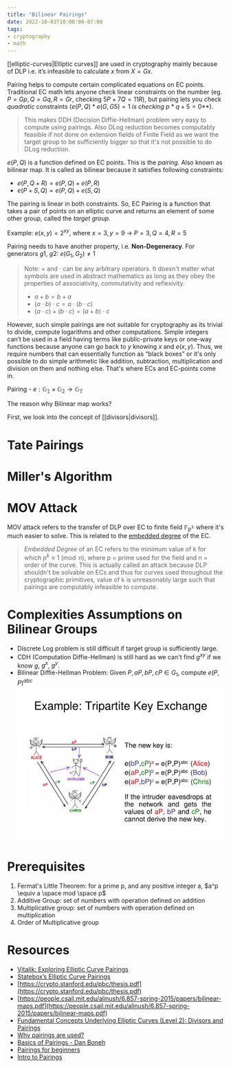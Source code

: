 ```yaml
---
title: "Bilinear Pairings"
date: 2022-10-03T10:00:00-07:00
tags:
- cryptography
- math
---
```


[[elliptic-curves|Elliptic curves]] are used in cryptography mainly because of DLP i.e. it’s infeasible to calculate $x$ from $X = Gx$.

Pairing helps to compute certain complicated equations on EC points. Traditional EC math lets anyone check linear constraints on the number (eg. $P = Gp, Q = Gq, R = Gr,$ checking $5P + 7Q = 11R$), but pairing lets you check *quadratic* constraints ($e(P,Q) * e(G,G5) = 1$ *is checking* $p*q + 5 = 0$**).

> This makes DDH (Decision Diffie-Hellman) problem very easy to compute using pairings. Also DLog reduction becomes computably feasible if not done on extension fields of Finite Field as we want the target group to be sufficiently bigger so that it's not possible to do DLog reduction.

$e(P,Q)$ is a function defined on EC points. This is the *pairing.* Also known as bilinear map. It is called as bilinear because it satisfies following constraints:

- $e(P, Q+R) = e(P, Q) + e(P, R)$
- $e(P+S, Q) = e(P, Q) + e(S, Q)$

The pairing is linear in both constraints. So, EC Pairing is a function that takes a pair of points on an elliptic curve and returns an element of some other group, called the *target group*.

Example: $e(x,y) = 2^{xy}$, where $x = 3, y = 9$ -> $P = 3, Q = 4, R = 5$

Pairing needs to have another property, i.e. **Non-Degeneracy**. For generators $g1$, $g2$: $e(G_1, G_2) \neq 1$

> Note: $+$ and $\cdot$ can be any arbitrary operators. It doesn't matter what symbols are used in abstract mathematics as long as they obey the properties of associativity, commutativity and reflexivity.
> - $a + b = b + a$
> - $(a \cdot b) \cdot c = a \cdot (b \cdot c)$
> - $(a \cdot c) + (b \cdot c) = (a + b) \cdot c$

However, such simple pairings are not suitable for cryptography as its trivial to divide, compute logarithms and other computations. Simple integers can’t be used in a field having terms like public-private keys or one-way functions because anyone can go back to $y$ knowing $x$ and $e(x,y)$. Thus, we require numbers that can essentially function as “black boxes” or it's only possible to do simple arithmetic like addition, subtraction, multiplication and division on them and nothing else. That's where ECs and EC-points come in.

Pairing - $e: \mathbb{G_1} \times \mathbb{G_2} \rightarrow \mathbb{G_T}$

The reason why Bilinear map works?

First, we look into the concept of [[divisors|divisors]].

# Tate Pairings

# Miller's Algorithm

# MOV Attack

MOV attack refers to the transfer of DLP over EC to finite field $\mathbb{F_{p^k}}$ where it's much easier to solve. This is related to the [embedded degree](https://math.stackexchange.com/questions/824123/what-is-an-embedding-degree-of-elliptic-curve) of the EC.

> *Embedded Degree* of an EC refers to the minimum value of k for which $p^k \equiv 1 \pmod{n}$, where p = prime used for the field and n = order of the curve. This is actually called an attack because DLP shouldn't be solvable on ECs and thus for curves used throughout the cryptographic primitives, value of k is unreasonably large such that pairings are computably infeasible to compute.

# Complexities Assumptions on Bilinear Groups

- Discrete Log problem is still difficult if target group is sufficiently large.
- CDH (Computation Diffie-Hellman) is still hard as we can't find $g^{xy}$ if we know $g$, $g^x$, $g^y$.
- Bilinear Diffie-Hellman Problem: Given $P, aP, bP, cP \in G_1$, compute $e(P, P)^{abc}$
	![tripartite-key-exchange](thoughts/images/example-tripartite-key-exchange.jpeg)

# Prerequisites

1. Fermat's Little Theorem: for a prime p, and any positive integer a, $a^p \equiv a \space mod \space p$
2. Additive Group: set of numbers with operation defined on addition
3. Multiplicative group: set of numbers with operation defined on multiplication
4. Order of Multiplicative group

# Resources

- [Vitalik: Exploring Elliptic Curve Pairings](https://medium.com/@VitalikButerin/exploring-elliptic-curve-pairings-c73c1864e627)
- [Statebox’s Elliptic Curve Pairings](https://blog.statebox.org/elliptic-curve-pairings-213131769fac)
- [https://crypto.stanford.edu/pbc/thesis.pdf](https://crypto.stanford.edu/pbc/thesis.pdf)
- [https://people.csail.mit.edu/alinush/6.857-spring-2015/papers/bilinear-maps.pdf](https://people.csail.mit.edu/alinush/6.857-spring-2015/papers/bilinear-maps.pdf)
- [Fundamental Concepts Underlying Elliptic Curves (Level 2): Divisors and Pairings](https://klwu.co/knowledge/ec-basics-3-divisors/)
- [Why pairings are used?](https://crypto.stackexchange.com/questions/56400/why-pairings-on-elliptic-curve-are-used)
- [Basics of Pairings - Dan Boneh](https://www.youtube.com/watch?v=F4x2kQTKYFY)
- [Pairings for beginners](https://static1.squarespace.com/static/5fdbb09f31d71c1227082339/t/5ff394720493bd28278889c6/1609798774687/PairingsForBeginners.pdf)
- [Intro to Pairings](https://www.math.uwaterloo.ca/~ajmeneze/publications/pairings.pdf)
